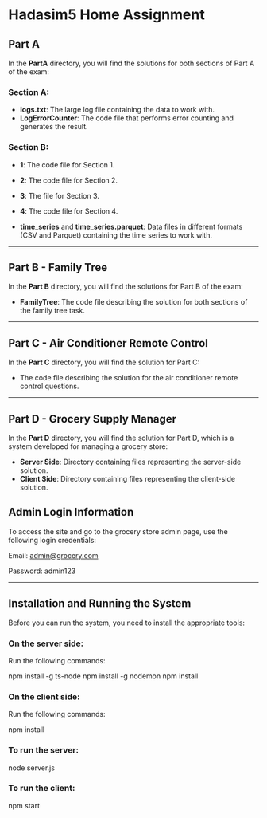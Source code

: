 # Hadasim5 Home Assignment

## Part A

In the **PartA** directory, you will find the solutions for both sections of Part A of the exam:

### Section A:

- **logs.txt**: The large log file containing the data to work with.
- **LogErrorCounter**: The code file that performs error counting and generates the result.

### Section B:

- **1**: The code file for Section 1.
- **2**: The code file for Section 2.
- **3**: The file for Section 3.
- **4**: The code file for Section 4.
  
- **time_series** and **time_series.parquet**: Data files in different formats (CSV and Parquet) containing the time series to work with.

---

## Part B - Family Tree

In the **Part B** directory, you will find the solutions for Part B of the exam:

- **FamilyTree**: The code file describing the solution for both sections of the family tree task.

---

## Part C - Air Conditioner Remote Control

In the **Part C** directory, you will find the solution for Part C:

- The code file describing the solution for the air conditioner remote control questions.

---

## Part D - Grocery Supply Manager

In the **Part D** directory, you will find the solution for Part D, which is a system developed for managing a grocery store:

- **Server Side**: Directory containing files representing the server-side solution.
- **Client Side**: Directory containing files representing the client-side solution.

## Admin Login Information

To access the site and go to the grocery store admin page, use the following login credentials:

Email:
admin@grocery.com

Password:
admin123

---

## Installation and Running the System

Before you can run the system, you need to install the appropriate tools:

### On the server side:

Run the following commands:

npm install -g ts-node
npm install -g nodemon
npm install

### On the client side:

Run the following commands:

npm install

### To run the server:

node server.js

### To run the client:

npm start
